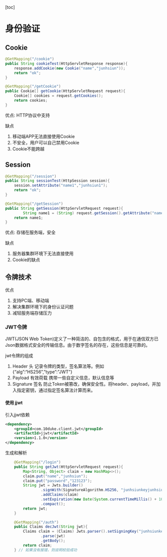 [toc]

# 身份验证

## Cookie

~~~ java
@GetMapping("/cookie")
public String cookieTest(HttpServletResponse response){
    response.addCookie(new Cookie("name","junhsiun"));
    return "ok";
}

@GetMapping("/getCookie")
public Cookie[] getCookie(HttpServletRequest request){
    Cookie[] cookies = request.getCookies();
    return cookies;
}
~~~

优点: HTTP协议中支持

缺点

1.   移动端APP无法直接使用Cookie
2.   不安全，用户可以自己禁用Cookie
3.   Cookie不能跨越

## Session

~~~ java
@GetMapping("/session")
public String sessionTest(HttpSession session){
    session.setAttribute("name1","junhsiun1");
    return "ok";
}

@GetMapping("/getSession")
public String getSession(HttpServletRequest request){
        String name1 = (String) request.getSession().getAttribute("name1");
    return name1;
}
~~~

优点: 存储在服务端，安全

缺点

1.   服务器集群环境下无法直接使用
2.   Cookie的缺点

## 令牌技术

优点

1.   支持PC端、移动端
2.   解决集群环境下的身份认证问题
3.   减轻服务端存储压力

### JWT令牌

JWT(JSON Web Token)定义了一种简洁的、自包含的格式，用于在通信双方已Json数据格式安全的传输信息。由于数字签名的存在，这些信息是可靠的。

jwt令牌的组成

1.   Header 头 记录令牌的类型，签名算法等。例如{“alg”:“HS256”,”type”:”JWT”}
2.   Payload 有效荷载 携带一些自定义信息，默认信息等
3.   Signature 签名 防止Token被篡改，确保安全性。将header、payload，并加入指定密钥，通过指定签名算法计算而来。

#### 使用 jjwt

引入jjwt依赖

~~~ xml
<dependency>
    <groupId>com.10duke.client.jwt</groupId>
    <artifactId>jjwt</artifactId>
    <version>1.1.0</version>
</dependency>
~~~

生成和解析

~~~ java
    @GetMapping("/login")
    public String getJwt(HttpServletRequest request){
        Map<String, Object> claim = new HashMap<>();
        claim.put("name","junhsiun");
        claim.put("password","123123");
        String jwt = Jwts.builder()
                .signWith(SignatureAlgorithm.HS256, "junhsiunkeyjunhsiunkeyjunhsiunkeyjunhsiunkeyjunhsiunkeyjunhsiunkeyjunhsiunkeyjunhsiunkey")
                .addClaims(claim)
                .setExpiration(new Date(System.currentTimeMillis() + 1000 * 3600))
                .compact();
        return jwt;
    }

    @GetMapping("/auth")
    public Claims decJwt(String jwt){
        Claims claim = (Claims) Jwts.parser().setSigningKey("junhsiunkeyjunhsiunkeyjunhsiunkeyjunhsiunkeyjunhsiunkeyjunhsiunkeyjunhsiunkeyjunhsiunkey")
                .parse(jwt)
                .getBody();
        return claim;
    } // 如果没有报错，则说明校验成功
~~~

